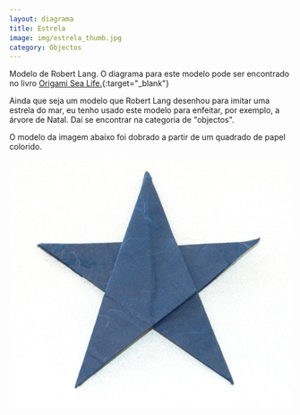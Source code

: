 ```yaml
---
layout: diagrama
title: Estrela
image: img/estrela_thumb.jpg
category: Objectos
---
```


Modelo de Robert Lang. O diagrama para este modelo pode ser encontrado no livro [Origami Sea Life.](https://www.amazon.co.uk/Origami-Sea-Life-John-Montroll/dp/1490558950/ref=as_li_ss_tl?ie=UTF8&linkCode=ll1&tag=dobrarpapel-21&linkId=3f823f3dddb7b322e90be8ce56bd99da){:target="_blank"}

Ainda que seja um modelo que Robert Lang desenhou para imitar uma estrela do mar, eu tenho usado este modelo para enfeitar, por exemplo, a árvore de Natal. Daí se encontrar na categoria de "objectos".

O modelo da imagem abaixo foi dobrado a partir de um quadrado de papel colorido.

![Estrela](../img/estrela.jpg)